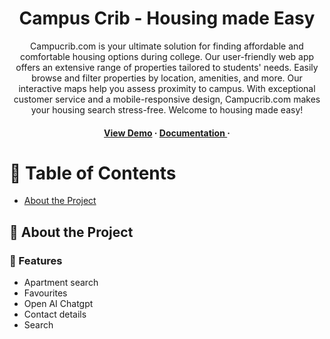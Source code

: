 <div align='center'>

<h1>Campus Crib - Housing made Easy</h1>
<p>Campucrib.com is your ultimate solution for finding affordable and comfortable housing options during college. Our user-friendly web app offers an extensive range of properties tailored to students' needs. Easily browse and filter properties by location, amenities, and more. Our interactive maps help you assess proximity to campus. With exceptional customer service and a mobile-responsive design, Campucrib.com makes your housing search stress-free. Welcome to housing made easy!</p>

<h4> <a href=https://campuscrib.netlify.app/>View Demo</a> <span> · </span> <a href="https://github.com/goutham6045/CampusCrib/blob/master/README.md"> Documentation </a> <span> · </span>  </h4>


</div>

# :notebook_with_decorative_cover: Table of Contents

- [About the Project](#star2-about-the-project)


## :star2: About the Project

### :dart: Features
- Apartment search
- Favourites
- Open AI Chatgpt
- Contact details
- Search


